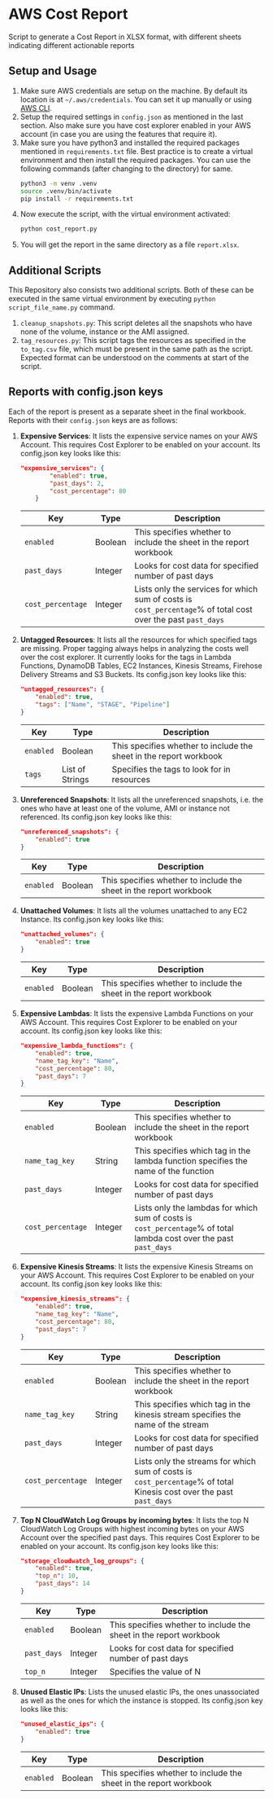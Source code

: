 # AWS Cost Report
Script to generate a Cost Report in XLSX format, with different sheets indicating different actionable reports

## Setup and Usage
1. Make sure AWS credentials are setup on the machine. By default its location is at `~/.aws/credentials`. You can set it up manually or using [AWS CLI](http://aws.amazon.com/cli/).
2. Setup the required settings in `config.json` as mentioned in the last section. Also make sure you have cost explorer enabled in your AWS account (in case you are using the features that require it).
3. Make sure you have python3 and installed the required packages mentioned in `requirements.txt` file. Best practice is to create a virtual environment and then install the required packages. You can use the following commands (after changing to the directory) for same.
    ```sh
    python3 -m venv .venv
    source .venv/bin/activate
    pip install -r requirements.txt
    ```
4. Now execute the script, with the virtual environment activated:
    ```sh
    python cost_report.py
    ```
5. You will get the report in the same directory as a file `report.xlsx`.

## Additional Scripts
This Repository also consists two additional scripts. Both of these can be executed in the same virtual environment by executing `python script_file_name.py` command.
1. `cleanup_snapshots.py`: This script deletes all the snapshots who have none of the volume, instance or the AMI assigned.
2. `tag_resources.py`: This script tags the resources as specified in the `to_tag.csv` file, which must be present in the same path as the script. Expected format can be understood on the comments at start of the script.

## Reports with config.json keys
Each of the report is present as a separate sheet in the final workbook. Reports with their `config.json` keys are as follows:
1. **Expensive Services**: It lists the expensive service names on your AWS Account. This requires Cost Explorer to be enabled on your account.
    Its config.json key looks like this:
    ```json
    "expensive_services": {
            "enabled": true,
            "past_days": 2,
            "cost_percentage": 80
        }
    ```

    | Key | Type | Description |
    | --- | ---  | --- |
    | `enabled` | Boolean | This specifies whether to include the sheet in the report workbook |
    | `past_days` | Integer | Looks for cost data for specified number of past days |
    | `cost_percentage` | Integer | Lists only the services for which sum of costs is `cost_percentage`% of total cost over the past `past_days` |

2. **Untagged Resources**: It lists all the resources for which specified tags are missing. Proper tagging always helps in analyzing the costs well over the cost explorer. It currently looks for the tags in Lambda Functions, DynamoDB Tables, EC2 Instances, Kinesis Streams, Firehose Delivery Streams and S3 Buckets.
    Its config.json key looks like this:
    ```json
    "untagged_resources": {
        "enabled": true,
        "tags": ["Name", "STAGE", "Pipeline"]
    }
    ```
    | Key | Type | Description |
    | --- | --- | --- |
    | `enabled` | Boolean | This specifies whether to include the sheet in the report workbook |
    | `tags` | List of Strings | Specifies the tags to look for in resources |
3. **Unreferenced Snapshots**: It lists all the unreferenced snapshots, i.e. the ones who have at least one of the volume, AMI or instance not referenced.
    Its config.json key looks like this:
    ```json
    "unreferenced_snapshots": {
        "enabled": true
    }
    ```
    | Key | Type | Description |
    | --- | --- | --- |
    | `enabled` | Boolean | This specifies whether to include the sheet in the report workbook |
4. **Unattached Volumes**: It lists all the volumes unattached to any EC2 Instance.
    Its config.json key looks like this:
    ```json
    "unattached_volumes": {
        "enabled": true
    }
    ```
    | Key | Type | Description |
    | --- | --- | --- |
    | `enabled` | Boolean | This specifies whether to include the sheet in the report workbook |
5. **Expensive Lambdas**: It lists the expensive Lambda Functions on your AWS Account. This requires Cost Explorer to be enabled on your account.
    Its config.json key looks like this:
    ```json
    "expensive_lambda_functions": {
        "enabled": true,
        "name_tag_key": "Name",
        "cost_percentage": 80,
        "past_days": 7
    }
    ```
    | Key | Type | Description |
    | --- | --- | --- |
    | `enabled` | Boolean | This specifies whether to include the sheet in the report workbook |
    | `name_tag_key` | String | This specifies which tag in the lambda function specifies the name of the function |
    | `past_days` | Integer | Looks for cost data for specified number of past days |
    | `cost_percentage` | Integer | Lists only the lambdas for which sum of costs is `cost_percentage`% of total lambda cost over the past `past_days` |
6. **Expensive Kinesis Streams**: It lists the expensive Kinesis Streams on your AWS Account. This requires Cost Explorer to be enabled on your account.
    Its config.json key looks like this:
    ```json
    "expensive_kinesis_streams": {
        "enabled": true,
        "name_tag_key": "Name",
        "cost_percentage": 80,
        "past_days": 7
    }
    ```
    | Key | Type | Description |
    | --- | --- | --- |
    | `enabled` | Boolean | This specifies whether to include the sheet in the report workbook |
    | `name_tag_key` | String | This specifies which tag in the kinesis stream specifies the name of the stream |
    | `past_days` | Integer | Looks for cost data for specified number of past days |
    | `cost_percentage` | Integer | Lists only the streams for which sum of costs is `cost_percentage`% of total Kinesis cost over the past `past_days` |
7. **Top N CloudWatch Log Groups by incoming bytes**: It lists the top N CloudWatch Log Groups with highest incoming bytes on your AWS Account over the specified past days. This requires Cost Explorer to be enabled on your account.
    Its config.json key looks like this:
    ```json
    "storage_cloudwatch_log_groups": {
        "enabled": true,
        "top_n": 10,
        "past_days": 14
    }
    ```
    | Key | Type | Description |
    | --- | --- | --- |
    | `enabled` | Boolean | This specifies whether to include the sheet in the report workbook |
    | `past_days` | Integer | Looks for cost data for specified number of past days |
    | `top_n` | Integer | Specifies the value of N |
8. **Unused Elastic IPs**: Lists the unused elastic IPs, the ones unassociated as well as the ones for which the instance is stopped.
    Its config.json key looks like this:
    ```json
    "unused_elastic_ips": {
        "enabled": true
    }
    ```
    | Key | Type | Description |
    | --- | --- | --- |
    | `enabled` | Boolean | This specifies whether to include the sheet in the report workbook |
